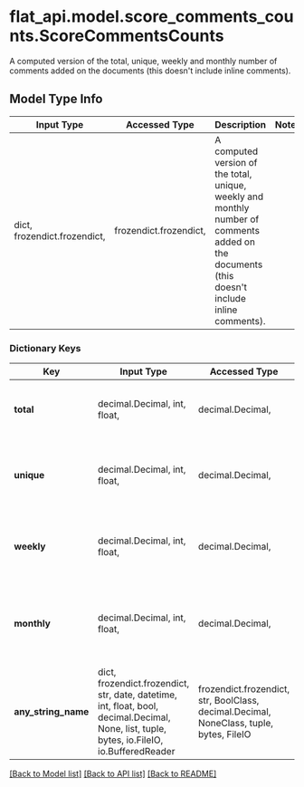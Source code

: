 # flat_api.model.score_comments_counts.ScoreCommentsCounts

A computed version of the total, unique, weekly and monthly number of comments added on the documents (this doesn't include inline comments). 

## Model Type Info
Input Type | Accessed Type | Description | Notes
------------ | ------------- | ------------- | -------------
dict, frozendict.frozendict,  | frozendict.frozendict,  | A computed version of the total, unique, weekly and monthly number of comments added on the documents (this doesn&#x27;t include inline comments).  | 

### Dictionary Keys
Key | Input Type | Accessed Type | Description | Notes
------------ | ------------- | ------------- | ------------- | -------------
**total** | decimal.Decimal, int, float,  | decimal.Decimal,  | The total number of comments added to the score | [optional] 
**unique** | decimal.Decimal, int, float,  | decimal.Decimal,  | The unique (1/user) number of comments added to the score | [optional] 
**weekly** | decimal.Decimal, int, float,  | decimal.Decimal,  | The weekly unique number of comments added to the score | [optional] 
**monthly** | decimal.Decimal, int, float,  | decimal.Decimal,  | The monthly unique number of comments added to the score | [optional] 
**any_string_name** | dict, frozendict.frozendict, str, date, datetime, int, float, bool, decimal.Decimal, None, list, tuple, bytes, io.FileIO, io.BufferedReader | frozendict.frozendict, str, BoolClass, decimal.Decimal, NoneClass, tuple, bytes, FileIO | any string name can be used but the value must be the correct type | [optional]

[[Back to Model list]](../../README.md#documentation-for-models) [[Back to API list]](../../README.md#documentation-for-api-endpoints) [[Back to README]](../../README.md)

